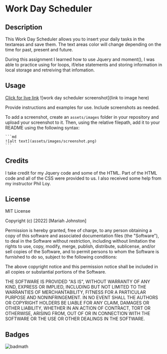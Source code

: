 # Work Day Scheduler

## Description

This Work Day Scheduler allows you to insert your daily tasks in the textareas and save them. The text areas color will change depending on the time for past, present and future.

During this assignment I learned how to use Jquery and moment(), I was able to practice using for loops, if/else statements and storing information in local storage and retreiving that infomation.

## Usage

<a href = "live link from github goes here">Click for live link</a>
![work day scheduler screenshot](link to image here)

Provide instructions and examples for use. Include screenshots as needed.

To add a screenshot, create an `assets/images` folder in your repository and upload your screenshot to it. Then, using the relative filepath, add it to your README using the following syntax:

    ```md
    ![alt text](assets/images/screenshot.png)
    ```

## Credits
I take credit for my Jquery code and some of the HTML. Part of the HTML code and all of the CSS were provided to us. I also received some help from my instructor Phil Loy.

## License

MIT License

Copyright (c) [2022] [Mariah Johnston]

Permission is hereby granted, free of charge, to any person obtaining a copy
of this software and associated documentation files (the "Software"), to deal
in the Software without restriction, including without limitation the rights
to use, copy, modify, merge, publish, distribute, sublicense, and/or sell
copies of the Software, and to permit persons to whom the Software is
furnished to do so, subject to the following conditions:

The above copyright notice and this permission notice shall be included in all
copies or substantial portions of the Software.

THE SOFTWARE IS PROVIDED "AS IS", WITHOUT WARRANTY OF ANY KIND, EXPRESS OR
IMPLIED, INCLUDING BUT NOT LIMITED TO THE WARRANTIES OF MERCHANTABILITY,
FITNESS FOR A PARTICULAR PURPOSE AND NONINFRINGEMENT. IN NO EVENT SHALL THE
AUTHORS OR COPYRIGHT HOLDERS BE LIABLE FOR ANY CLAIM, DAMAGES OR OTHER
LIABILITY, WHETHER IN AN ACTION OF CONTRACT, TORT OR OTHERWISE, ARISING FROM,
OUT OF OR IN CONNECTION WITH THE SOFTWARE OR THE USE OR OTHER DEALINGS IN THE
SOFTWARE.

## Badges

![badmath](https://img.shields.io/github/languages/top/lernantino/badmath)
